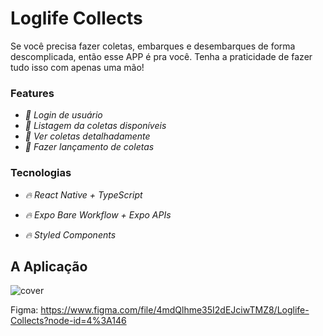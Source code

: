 # Loglife Collects

Se você precisa fazer coletas, embarques e desembarques de forma descomplicada, então esse APP é pra você. Tenha a praticidade de fazer tudo isso com apenas uma mão!

### Features

- *:pencil: Login de usuário*
- *:pencil: Listagem da coletas disponíveis*
- *:pencil: Ver coletas detalhadamente*
- *:pencil: Fazer lançamento de coletas*

### Tecnologias

- *:fire: React Native + TypeScript*
- *:fire: Expo Bare Workflow + Expo APIs*

- *:fire: Styled Components*

## A Aplicação

![cover](https://github.com/avilysva/avilysva/blob/master/projects-images/loglifecollects/cover.png)

Figma: https://www.figma.com/file/4mdQlhme35I2dEJciwTMZ8/Loglife-Collects?node-id=4%3A146
